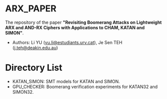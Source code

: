 # ARX_PAPER
The repository of the paper **"Revisiting Boomerang Attacks on Lightweight ARX and AND-RX Ciphers with Applications to CHAM, KATAN and SIMON"**.

* Authors: Li YU ([yu.li@estudiants.urv.cat]()), Je Sen TEH ([j.teh@deakin.edu.au]())

# Directory List

- KATAN_SIMON: SMT models for KATAN and SIMON.
- GPU_CHECKER: Boomerang verification experiments for KATAN32 and SIMON32.





